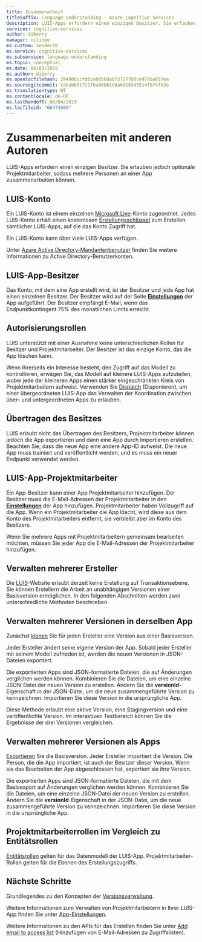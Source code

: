 ```yaml
---
title: Zusammenarbeit
titleSuffix: Language Understanding - Azure Cognitive Services
description: LUIS-Apps erfordern einen einzigen Besitzer. Sie erlauben jedoch optionale Projektmitarbeiter, sodass mehrere Personen an einer App zusammenarbeiten können.
services: cognitive-services
author: diberry
manager: nitinme
ms.custom: seodec18
ms.service: cognitive-services
ms.subservice: language-understanding
ms.topic: conceptual
ms.date: 06/03/2019
ms.author: diberry
ms.openlocfilehash: 294905ccfd0ce8db6da8737277b0ce978ba837ea
ms.sourcegitcommit: cababb51721f6ab6b61dda6d18345514f074fb2e
ms.translationtype: HT
ms.contentlocale: de-DE
ms.lasthandoff: 06/04/2019
ms.locfileid: "66473509"
---
```

# <a name="collaborating-with-other-authors"></a>Zusammenarbeiten mit anderen Autoren

LUIS-Apps erfordern einen einzigen Besitzer. Sie erlauben jedoch optionale Projektmitarbeiter, sodass mehrere Personen an einer App zusammenarbeiten können.

## <a name="luis-account"></a>LUIS-Konto
Ein LUIS-Konto ist einem einzelnen [Microsoft Live](https://login.live.com/)-Konto zugeordnet. Jedes LUIS-Konto erhält einen kostenlosen [Erstellungsschlüssel](luis-concept-keys.md#authoring-key) zum Erstellen sämtlicher LUIS-Apps, auf die das Konto Zugriff hat. 

Ein LUIS-Konto kann über viele LUIS-Apps verfügen.

Unter [Azure Active Directory-Mandantenbenutzer](luis-how-to-collaborate.md#azure-active-directory-tenant-user) finden Sie weitere Informationen zu Active Directory-Benutzerkonten. 

## <a name="luis-app-owner"></a>LUIS-App-Besitzer

Das Konto, mit dem eine App erstellt wird, ist der Besitzer und jede App hat einen einzelnen Besitzer. Der Besitzer wird auf der Seite **[Einstellungen](luis-how-to-collaborate.md)** der App aufgeführt. Der Besitzer empfängt E-Mail, wenn das Endpunktkontingent 75% des monatlichen Limits erreicht. 

## <a name="authorization-roles"></a>Autorisierungsrollen
LUIS unterstützt mit einer Ausnahme keine unterschiedlichen Rollen für Besitzer und Projektmitarbeiter. Der Besitzer ist das einzige Konto, das die App löschen kann.

Wenn Ihrerseits ein Interesse besteht, den Zugriff auf das Modell zu kontrollieren, erwägen Sie, das Modell auf kleinere LUIS-Apps aufzuteilen, wobei jede der kleineren Apps einen stärker eingeschränkten Kreis von Projektmitarbeitern aufweist. Verwenden Sie [Dispatch](https://aka.ms/dispatch-tool) (Disponieren), um einer übergeordneten LUIS-App das Verwalten der Koordination zwischen über- und untergeordneten Apps zu erlauben.

## <a name="transfer-ownership"></a>Übertragen des Besitzes
LUIS erlaubt nicht das Übertragen des Besitzers, Projektmitarbeiter können jedoch die App exportieren und dann eine App durch Importieren erstellen. Beachten Sie, dass die neue App eine andere App-ID aufweist. Die neue App muss trainiert und veröffentlicht werden, und es muss ein neuer Endpunkt verwendet werden.

## <a name="luis-app-collaborators"></a>LUIS-App-Projektmitarbeiter
Ein App-Besitzer kann einer App Projektmitarbeiter hinzufügen. Der Besitzer muss die E-Mail-Adressen der Projektmitarbeiter in den **[Einstellungen](luis-how-to-collaborate.md)** der App hinzufügen. Projektmitarbeiter haben Vollzugriff auf die App. Wenn ein Projektmitarbeiter die App löscht, wird diese aus dem Konto des Projektmitarbeiters entfernt, sie verbleibt aber im Konto des Besitzers. 

Wenn Sie mehrere Apps mit Projektmitarbeitern gemeinsam bearbeiten möchten, müssen Sie jeder App die E-Mail-Adressen der Projektmitarbeiter hinzufügen. 

## <a name="managing-multiple-authors"></a>Verwalten mehrerer Ersteller
Die [LUIS](luis-reference-regions.md#luis-website)-Website erlaubt derzeit keine Erstellung auf Transaktionsebene. Sie können Erstellern die Arbeit an unabhängigen Versionen einer Basisversion ermöglichen. In den folgenden Abschnitten werden zwei unterschiedliche Methoden beschrieben.

## <a name="manage-multiple-versions-inside-the-same-app"></a>Verwalten mehrerer Versionen in derselben App
Zunächst [klonen](luis-how-to-manage-versions.md#clone-a-version) Sie für jeden Ersteller eine Version aus einer Basisversion. 

Jeder Ersteller ändert seine eigene Version der App. Sobald jeder Ersteller mit seinem Modell zufrieden ist, werden die neuen Versionen in JSON-Dateien exportiert.  

Die exportierten Apps sind JSON-formatierte Dateien, die auf Änderungen verglichen werden können. Kombinieren Sie die Dateien, um eine einzelne JSON-Datei der neuen Version zu erstellen. Ändern Sie die **versionId**-Eigenschaft in der JSON-Datei, um die neue zusammengeführte Version zu kennzeichnen. Importieren Sie diese Version in die ursprüngliche App. 

Diese Methode erlaubt eine aktive Version, eine Stagingversion und eine veröffentlichte Version. Im interaktiven Testbereich können Sie die Ergebnisse der drei Versionen vergleichen.

## <a name="manage-multiple-versions-as-apps"></a>Verwalten mehrerer Versionen als Apps
[Exportieren](luis-how-to-manage-versions.md#export-version) Sie die Basisversion. Jeder Ersteller importiert die Version. Die Person, die die App importiert, ist auch der Besitzer dieser Version. Wenn sie das Bearbeiten der App abgeschlossen hat, exportiert sie ihre Version. 

Die exportierten Apps sind JSON-formatierte Dateien, die mit dem Basisexport auf Änderungen verglichen werden können. Kombinieren Sie die Dateien, um eine einzelne JSON-Datei der neuen Version zu erstellen. Ändern Sie die **versionId**-Eigenschaft in der JSON-Datei, um die neue zusammengeführte Version zu kennzeichnen. Importieren Sie diese Version in die ursprüngliche App.

## <a name="collaborator-roles-vs-entity-roles"></a>Projektmitarbeiterrollen im Vergleich zu Entitätsrollen

[Entitätsrollen](luis-concept-roles.md) gelten für das Datenmodell der LUIS-App. Projektmitarbeiter-Rollen gelten für die Ebenen des Erstellungszugriffs. 

## <a name="next-steps"></a>Nächste Schritte

Grundlegendes zu den Konzepten der [Versionsverwaltung](luis-concept-version.md). 

Weitere Informationen zum Verwalten von Projektmitarbeitern in Ihrer LUIS-App finden Sie unter [App-Einstellungen](luis-how-to-collaborate.md).

Weitere Informationen zu den APIs für das Erstellen finden Sie unter [Add email to access list](https://westus.dev.cognitive.microsoft.com/docs/services/5890b47c39e2bb17b84a55ff/operations/58fcccdd5aca2f08a4104342) (Hinzufügen von E-Mail-Adressen zu Zugriffslisten).
